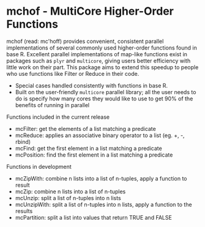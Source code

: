 mchof - MultiCore Higher-Order Functions
===

mchof (read: mc'hoff) provides convenient, consistent parallel implementations of several 
commonly used higher-order functions found in base R. Excellent parallel 
implementations of map-like functions exist in packages such as `plyr` and
`multicore`, giving users better efficiency with little work on their part. 
This package aims to extend this speedup to people who use functions like 
Filter or Reduce in their code.

 * Special cases handled consistently with functions in base R.	
 * Built on the user-friendly `multicore` parallel library; all the user needs to 
   do is specify how many cores they would like to use to get 90% of the benefits 
   of running in parallel
   
Functions included in the current release

* mcFilter: get the elements of a list matching a predicate
* mcReduce: applies an associative binary operator to a list (eg. +, -, rbind)
* mcFind: get the first element in a list matching a predicate
* mcPosition: find the first element in a list matching a predicate

Functions in development

* mcZipWith: combine n lists into a list of n-tuples, apply a function to result
* mcZip: combine n lists into a list of n-tuples
* mcUnzip: split a list of n-tuples into n lists
* mcUnzipWith: split a list of n-tuples into n lists, apply a function to the results
* mcPartition: split a list into values that return TRUE and FALSE
